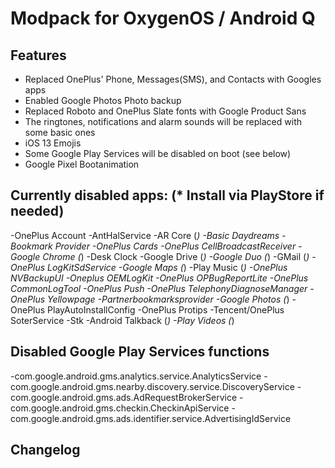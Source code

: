 # Modpack for OxygenOS / Android Q

## Features
- Replaced OnePlus' Phone, Messages(SMS), and Contacts with Googles apps
- Enabled Google Photos Photo backup
- Replaced Roboto and OnePlus Slate fonts with Google Product Sans
- The ringtones, notifications and alarm sounds will be replaced with some basic ones
- iOS 13 Emojis
- Some Google Play Services will be disabled on boot (see below)
- Google Pixel Bootanimation

## Currently disabled apps: (* Install via PlayStore if needed)

-OnePlus Account
-AntHalService
-AR Core (*)
-Basic Daydreams
-Bookmark Provider
-OnePlus Cards
-OnePlus CellBroadcastReceiver
-Google Chrome (*)
-Desk Clock
-Google Drive (*)
-Google Duo (*)
-GMail (*)
-OnePlus LogKitSdService
-Google Maps (*)
-Play Music (*)
-OnePlus NVBackupUI
-Oneplus OEMLogKit
-OnePlus OPBugReportLite
-OnePlus CommonLogTool
-OnePlus Push
-OnePlus TelephonyDiagnoseManager
-OnePlus Yellowpage
-Partnerbookmarksprovider
-Google Photos (*)
-OnePlus PlayAutoInstallConfig
-OnePlus Protips
-Tencent/OnePlus SoterService
-Stk
-Android Talkback (*)
-Play Videos (*)

## Disabled Google Play Services functions

-com.google.android.gms.analytics.service.AnalyticsService
-com.google.android.gms.nearby.discovery.service.DiscoveryService
-com.google.android.gms.ads.AdRequestBrokerService
-com.google.android.gms.checkin.CheckinApiService
-com.google.android.gms.ads.identifier.service.AdvertisingIdService

## Changelog

